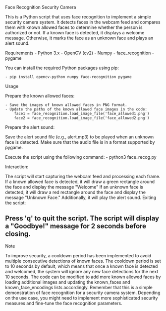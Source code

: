 Face Recognition Security Camera

This is a Python script that uses face recognition to implement a simple security camera system. It detects faces in the webcam feed and compares them with known allowed faces to determine whether the person is authorized or not. If a known face is detected, it displays a welcome message. Otherwise, it marks the face as an unknown face and plays an alert sound.

Requirements
    - Python 3.x
    - OpenCV (cv2)
    - Numpy
    - face_recognition
    - pygame

You can install the required Python packages using pip:

    - pip install opencv-python numpy face-recognition pygame

Usage

Prepare the known allowed faces:

    - Save the images of known allowed faces in PNG format.
    - Update the paths of the known allowed face images in the code:
        face1 = face_recognition.load_image_file('face_allowed1.png')
        face2 = face_recognition.load_image_file('face_allowed2.png')

Prepare the alert sound:

Save the alert sound file (e.g., alert.mp3) to be played when an unknown face is detected.
Make sure that the audio file is in a format supported by pygame.

Execute the script using the following command:
    - python3 face_recog.py

Interaction:

The script will start capturing the webcam feed and processing each frame.
If a known allowed face is detected, it will draw a green rectangle around the face and display the message "Welcome"
If an unknown face is detected, it will draw a red rectangle around the face and display the message "Unknown Face." Additionally, it will play the alert sound.
Exiting the script:

Press 'q' to quit the script. The script will display a "Goodbye!" message for 2 seconds before closing.
----------------------------------------------------------------------------------------------------------------
Note

To improve security, a cooldown period has been implemented to avoid multiple consecutive detections of known faces. The cooldown period is set to 10 seconds by default, which means that once a known face is detected and welcomed, the system will ignore any new face detections for the next 10 seconds.
The code can be modified to add more known allowed faces by loading additional images and updating the known_faces and known_face_encodings lists accordingly.
Remember that this is a simple demonstration of face recognition for a security camera system. Depending on the use case, you might need to implement more sophisticated security measures and fine-tune the face recognition parameters.
